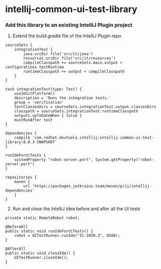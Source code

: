 # intellij-common-ui-test-library

### Add this library to an existing IntelliJ Plugin project

1) Extend the build.gradle file of the IntelliJ Plugin repo

```
sourceSets {
    integrationTest {
        java.srcDir file('src/it/java')
        resources.srcDir file('src/it/resources')
        compileClasspath += sourceSets.main.output + configurations.testRuntime
        runtimeClasspath += output + compileClasspath
    }
}

task integrationTest(type: Test) {
    useJUnitPlatform()
    description = 'Runs the integration tests.'
    group = 'verification'
    testClassesDirs = sourceSets.integrationTest.output.classesDirs
    classpath = sourceSets.integrationTest.runtimeClasspath
    outputs.upToDateWhen { false }
    mustRunAfter test
}

dependencies {
    compile 'com.redhat.devtools.intellij:intellij-common-ui-test-library:0.0.3-SNAPSHOT'
}

runIdeForUiTests {
    systemProperty "robot-server.port", System.getProperty("robot-server.port")
}

repositories {
    maven {
        url 'https://packages.jetbrains.team/maven/p/ij/intellij-dependencies'
    }
}
```

2) Run and close the IntelliJ Idea before and after all the UI tests
```
private static RemoteRobot robot;

@BeforeAll
public static void runIdeForUiTests() {
    robot = UITestRunner.runIde("IC-2020.3", 8580);
}

@AfterAll
public static void closeIde() {
    UITestRunner.closeIde();
}
```
